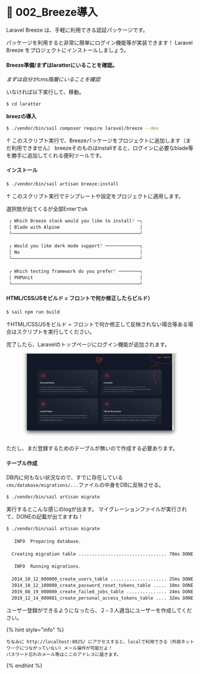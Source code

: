 # 🍎 002\_Breeze導入

Laravel Breeze は、手軽に利用できる認証パッケージです。

パッケージを利用すると非常に簡単にログイン機能等が実装できます！ Laravel Breeze をプロジェクトにインストールしましょう。

#### Breeze準備/まずはlaratterにいることを確認。

_まずは自分がcms階層にいることを確認_

いなければ以下実行して、移動。

```bash
$ cd laratter
```

**breezの導入**

```bash
$ ./vendor/bin/sail composer require laravel/breeze --dev
```
↑ このスクリプト実行で、Breezeパッケージをプロジェクトに追加します（まだ利用できません）
breezeそのものはinstallすると、ログインに必要なblade等を勝手に追加してくれる便利ツールです。


#### インストール

```bash
$ ./vendor/bin/sail artisan breeze:install
```
↑ このスクリプト実行でテンプレートや設定をプロジェクトに適用します。


選択肢が出てくるが全部Enterでok

```bash
 ┌ Which Breeze stack would you like to install? ─┐
 │ Blade with Alpine                              │
 └────────────────────────────────────────────────┘

 ┌ Would you like dark mode support? ─────────────┐
 │ No                                             │
 └────────────────────────────────────────────────┘

 ┌ Which testing framework do you prefer? ────────┐
 │ PHPUnit                                        │
 └────────────────────────────────────────────────┘
```

#### HTML/CSS/JSをビルド = フロントで何か修正したらビルド）

```bash
$ sail npm run build
```
↑HTML/CSS/JSをビルド = フロントで何か修正して反映されない場合等ある場合はスクリプトを実行してください。


完了したら、Laravelのトップページにログイン機能が追加されます。

<figure><img src="../.gitbook/assets/laravel/002/laravel_002_010.png" alt=""><figcaption></figcaption></figure>

ただし、まだ登録するためのテーブルが無いので作成する必要あります。

#### テーブル作成

DB内に何もない状況なので、すでに存在している`cms/database/migrations/...`ファイルの中身をDBに反映させる。

```bash
$ ./vendor/bin/sail artisan migrate
```

実行するとこんな感じのlogが出ます。 マイグレーションファイルが実行されて、DONEの記載が出てますね！

```bash
$ ./vendor/bin/sail artisan migrate

   INFO  Preparing database.  

  Creating migration table ................................. 78ms DONE

   INFO  Running migrations.  

  2014_10_12_000000_create_users_table ..................... 25ms DONE
  2014_10_12_100000_create_password_reset_tokens_table ..... 10ms DONE
  2019_08_19_000000_create_failed_jobs_table ............... 24ms DONE
  2019_12_14_000001_create_personal_access_tokens_table .... 32ms DONE

```

ユーザー登録ができるようになったら、２−３人適当にユーザーを作成してください。


{% hint style="info" %}
```
ちなみに http://localhost:8025/ にアクセスすると、localで利用できる（外部ネットワークにつながっていない）メール操作が可能だよ！
パスワード忘れのメール等はここのアドレスに届きます。
```
{% endhint %}

